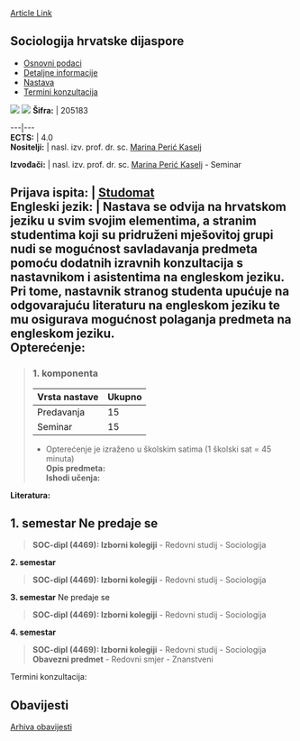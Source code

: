 [Article Link](https://www.fhs.hr/predmet/shd_b)

## Sociologija hrvatske dijaspore
  * [Osnovni podaci](https://www.fhs.hr/predmet/shd_b#v1id-523822_731456_1_0 "Osnovni podaci")
  * [Detaljne informacije](https://www.fhs.hr/predmet/shd_b#v1id-523822_731456_1_1 "Detaljne informacije")
  * [Nastava](https://www.fhs.hr/predmet/shd_b#v1id-523822_731456_1_2 "Nastava")
  * [Termini konzultacija](https://www.fhs.hr/predmet/shd_b#v1id-523822_731456_1_3 "Termini konzultacija")


[![](https://www.fhs.hr/img/flags/gif/hr.gif)](https://www.fhs.hr/predmet/shd_b) [![](https://www.fhs.hr/img/flags/gif/gb.gif)](https://www.fhs.hr/en/course/sotcd_a)
**Šifra:** |  205183  
  
---|---  
**ECTS:** |  4.0   
**Nositelji:** |  nasl. izv. prof. dr. sc. [Marina Perić Kaselj](https://www.fhs.hr/djelatnik/marina.peric_kaselj)   
  
**Izvođači:** |  nasl. izv. prof. dr. sc. [Marina Perić Kaselj](https://www.fhs.hr/djelatnik/marina.peric_kaselj) - Seminar  
  
**Prijava ispita:** |  [Studomat](http://www.isvu.hr/studomat)  
**Engleski jezik:** |  Nastava se odvija na hrvatskom jeziku u svim svojim elementima, a stranim studentima koji su pridruženi mješovitoj grupi nudi se mogućnost savladavanja predmeta pomoću dodatnih izravnih konzultacija s nastavnikom i asistentima na engleskom jeziku. Pri tome, nastavnik stranog studenta upućuje na odgovarajuću literaturu na engleskom jeziku te mu osigurava mogućnost polaganja predmeta na engleskom jeziku.   
**Opterećenje:**  
---  
> ### 1. komponenta
> | Vrsta nastave | Ukupno  
> ---|---  
> Predavanja | 15  
> Seminar | 15  
> * Opterećenje je izraženo u školskim satima (1 školski sat = 45 minuta)   
**Opis predmeta:**  
> **Ishodi učenja:**  

  
**Literatura:**  

  
**1. semestar** Ne predaje se  
---  
> **SOC-dipl (4469): Izborni kolegiji** - Redovni studij - Sociologija  
>   
  
**2. semestar**  
> **SOC-dipl (4469): Izborni kolegiji** - Redovni studij - Sociologija  
>   
  
**3. semestar** Ne predaje se  
> **SOC-dipl (4469): Izborni kolegiji** - Redovni studij - Sociologija  
>   
  
**4. semestar**  
> **SOC-dipl (4469): Izborni kolegiji** - Redovni studij - Sociologija  
>  **Obavezni predmet** - Redovni smjer - Znanstveni  
>   
Termini konzultacija: 


## Obavijesti
[Arhiva obavijesti](https://www.fhs.hr/predmet/shd_b?@=218lu#news_117471 "Arhiva obavijesti")

